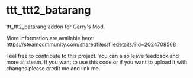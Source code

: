 # ttt_ttt2_batarang

ttt_ttt2_batarang addon for Garry's Mod.

More information are available here: 
https://steamcommunity.com/sharedfiles/filedetails/?id=2024708568

Feel free to contribute to this project. You can also leave feedback and more at steam. 
If you want to use this code or if you want to upload it with changes please credit me and link me.
